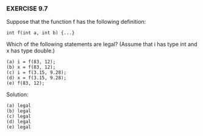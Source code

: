 ### EXERCISE 9.7

Suppose that the function f has the following definition:
```
int f(int a, int b) {...}
```
Which of the following statements are legal? (Assume that i has type int and x has type double.)
```
(a) i = f(83, 12);
(b) x = f(83, 12);
(c) i = f(3.15, 9.28);
(d) x = f(3.15, 9.28);
(e) f(83, 12);
```
Solution:
```
(a) legal 
(b) legal
(c) legal
(d) legal
(e) legal
```
